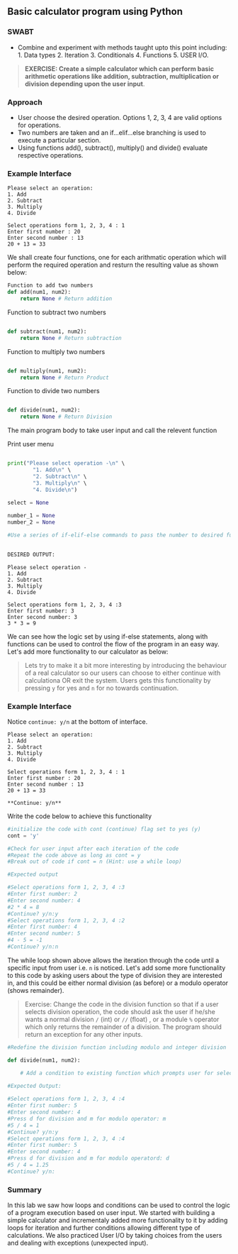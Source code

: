 
## Basic calculator program using Python

### SWABT

* Combine and experiment with methods taught upto this point including:
        1. Data types 
        2. Iteration 
        3. Conditionals 
        4. Functions 
        5. USER I/O. 

>**EXERCISE: Create a simple calculator which can perform basic arithmetic operations like addition, subtraction, multiplication or division depending upon the user input**.

### Approach 

* User choose the desired operation. Options 1, 2, 3, 4 are valid options for operations.  
* Two numbers are taken and an if…elif…else branching is used to execute a particular section.
* Using functions add(), subtract(), multiply() and divide() evaluate respective operations.

### Example Interface

```
Please select an operation:
1. Add
2. Subtract
3. Multiply
4. Divide

Select operations form 1, 2, 3, 4 : 1
Enter first number : 20
Enter second number : 13
20 + 13 = 33
```

We shall create four functions, one for each arithmatic operation which will perform the required operation and resturn the resulting value as shown below:


```python
Function to add two numbers 
def add(num1, num2):
    return None # Return addition
```

Function to subtract two numbers 

```python

def subtract(num1, num2):
    return None # Return subtraction
```

Function to multiply two numbers
```python

def multiply(num1, num2):
    return None # Return Product
```

Function to divide two numbers
```python

def divide(num1, num2):
    return None # Return Division
```

The main program body to take user input and call the relevent function

Print user menu 
```python

print("Please select operation -\n" \
        "1. Add\n" \
        "2. Subtract\n" \
        "3. Multiply\n" \
        "4. Divide\n")

select = None
 
number_1 = None
number_2 = None

#Use a series of if-elif-else commands to pass the number to desired function defined above

  
DESIRED OUTPUT: 

```

    Please select operation -
    1. Add
    2. Subtract
    3. Multiply
    4. Divide
    
    Select operations form 1, 2, 3, 4 :3
    Enter first number: 3
    Enter second number: 3
    3 * 3 = 9


We can see how the logic set by using if-else statements, along with functions can be used to control the flow of the program in an easy way. Let's add more functionality to our calculator as below:

>Lets try to make it a bit more interesting by introducing the behaviour of a real calculator so our users can choose to either continue with calculationa OR exit the system. Users gets this functionality by pressing `y` for yes and `n` for no towards continuation.

### Example Interface

Notice `continue: y/n` at the bottom of interface.

```
Please select an operation:
1. Add
2. Subtract
3. Multiply
4. Divide

Select operations form 1, 2, 3, 4 : 1
Enter first number : 20
Enter second number : 13
20 + 13 = 33

**Continue: y/n**
```
Write the code below to achieve this functionality

```python
#initialize the code with cont (continue) flag set to yes (y)
cont = 'y'

#Check for user input after each iteration of the code
#Repeat the code above as long as cont = y 
#Break out of code if cont = n (Hint: use a while loop)

#Expected output 

#Select operations form 1, 2, 3, 4 :3
#Enter first number: 2
#Enter second number: 4
#2 * 4 = 8
#Continue? y/n:y
#Select operations form 1, 2, 3, 4 :2
#Enter first number: 4
#Enter second number: 5
#4 - 5 = -1
#Continue? y/n:n

```

The while loop shown above allows the iteration through the code until a specific input from user i.e. `n` is noticed. Let's add some more functionality to this code by asking users about the type of division they are interested in, and this could be either normal division (as before) or a modulo operator (shows remainder).

> Exercise: Change the code in the division function so that if a user selects division operation, the code should ask the user if he/she wants a normal division `/` (int) or `//` (float) , or a module `%` operator which only returns the remainder of a division. The program should return an exception for any other inputs. 


```python
#Redefine the division function including modulo and integer division

def divide(num1, num2):

    # Add a condition to existing function which prompts user for selecting division vs. modulo.
    
#Expected Output: 

#Select operations form 1, 2, 3, 4 :4
#Enter first number: 5
#Enter second number: 4
#Press d for division and m for modulo operator: m
#5 / 4 = 1
#Continue? y/n:y
#Select operations form 1, 2, 3, 4 :4
#Enter first number: 5
#Enter second number: 4
#Press d for division and m for modulo operatord: d
#5 / 4 = 1.25
#Continue? y/n:

```

### Summary

In this lab we saw how loops and conditions can be used to control the logic of a program execution based on user input. We started with building a simple calculator and incrementaly added more functionality to it by adding loops for iteration and further conditions allowing different type of calculations. We also practiced User I/O by taking choices from the users and dealing with exceptions (unexpected input). 

